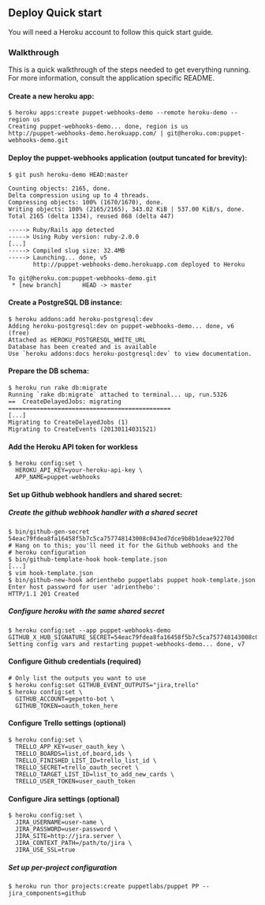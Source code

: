 Deploy Quick start
---

You will need a Heroku account to follow this quick start guide.

### Walkthrough

This is a quick walkthrough of the steps needed to get everything running. For
more information, consult the application specific README.

#### Create a new heroku app:

    $ heroku apps:create puppet-webhooks-demo --remote heroku-demo --region us
    Creating puppet-webhooks-demo... done, region is us
    http://puppet-webhooks-demo.herokuapp.com/ | git@heroku.com:puppet-webhooks-demo.git

#### Deploy the puppet-webhooks application (output tuncated for brevity):

    $ git push heroku-demo HEAD:master

    Counting objects: 2165, done.
    Delta compression using up to 4 threads.
    Compressing objects: 100% (1670/1670), done.
    Writing objects: 100% (2165/2165), 343.02 KiB | 537.00 KiB/s, done.
    Total 2165 (delta 1334), reused 868 (delta 447)

    -----> Ruby/Rails app detected
    -----> Using Ruby version: ruby-2.0.0
    [...]
    -----> Compiled slug size: 32.4MB
    -----> Launching... done, v5
           http://puppet-webhooks-demo.herokuapp.com deployed to Heroku

    To git@heroku.com:puppet-webhooks-demo.git
     * [new branch]      HEAD -> master

#### Create a PostgreSQL DB instance:

    $ heroku addons:add heroku-postgresql:dev
    Adding heroku-postgresql:dev on puppet-webhooks-demo... done, v6 (free)
    Attached as HEROKU_POSTGRESQL_WHITE_URL
    Database has been created and is available
    Use `heroku addons:docs heroku-postgresql:dev` to view documentation.

#### Prepare the DB schema:

    $ heroku run rake db:migrate
    Running `rake db:migrate` attached to terminal... up, run.5326
    ==  CreateDelayedJobs: migrating ==============================================
    [...]
    Migrating to CreateDelayedJobs (1)
    Migrating to CreateEvents (20130114031521)

#### Add the Heroku API token for workless

    $ heroku config:set \
      HEROKU_API_KEY=your-heroku-api-key \
      APP_NAME=puppet-webhooks

#### Set up Github webhook handlers and shared secret:

##### Create the github webhook handler with a shared secret

    $ bin/github-gen-secret
    54eac79fdea8fa16458f5b7c5ca757748143008c043ed7dce9b8b1deae92270d
    # Hang on to this; you'll need it for the Github webhooks and the
    # heroku configuration
    $ bin/github-template-hook hook-template.json
    [...]
    $ vim hook-template.json
    $ bin/github-new-hook adrienthebo puppetlabs puppet hook-template.json
    Enter host password for user 'adrienthebo':
    HTTP/1.1 201 Created

##### Configure heroku with the same shared secret

    $ heroku config:set --app puppet-webhooks-demo GITHUB_X_HUB_SIGNATURE_SECRET=54eac79fdea8fa16458f5b7c5ca757748143008c043ed7dce9b8b1deae92270d
    Setting config vars and restarting puppet-webhooks-demo... done, v7

#### Configure Github credentials (required)

    # Only list the outputs you want to use
    $ heroku config:set GITHUB_EVENT_OUTPUTS="jira,trello"
    $ heroku config:set \
      GITHUB_ACCOUNT=gepetto-bot \
      GITHUB_TOKEN=oauth_token_here

#### Configure Trello settings (optional)

    $ heroku config:set \
      TRELLO_APP_KEY=user_oauth_key \
      TRELLO_BOARDS=list,of,board,ids \
      TRELLO_FINISHED_LIST_ID=trello_list_id \
      TRELLO_SECRET=trello_oauth_secret \
      TRELLO_TARGET_LIST_ID=list_to_add_new_cards \
      TRELLO_USER_TOKEN=user_oauth_token

#### Configure Jira settings (optional)

    $ heroku config:set \
      JIRA_USERNAME=user-name \
      JIRA_PASSWORD=user-password \
      JIRA_SITE=http://jira.server \
      JIRA_CONTEXT_PATH=/path/to/jira \
      JIRA_USE_SSL=true

##### Set up per-project configuration

    $ heroku run thor projects:create puppetlabs/puppet PP --jira_components=github

